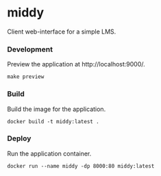 # middy

Client web-interface for a simple LMS.

### Development

Preview the application at http://localhost:9000/.

```
make preview
```

### Build

Build the image for the application.

```
docker build -t middy:latest .
```

### Deploy

Run the application container.

```
docker run --name middy -dp 8000:80 middy:latest
```
